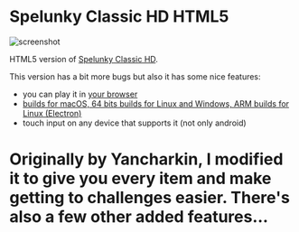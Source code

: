 # Spelunky Classic HD HTML5

![screenshot](screenshots/screenshot_00.jpg)

HTML5 version of [Spelunky Classic HD](https://github.com/generic-user10/SpelunkyClassic).

This version has a bit more bugs but also it has some nice features:
- you can play it in [your browser](https://rawcdn.githack.com/generic-user10/spelunkyclassic/6191e9c57820f9bd1a7318fb82a55087d28446f7/src/index.html)
- [builds for macOS, 64 bits builds for Linux and Windows, ARM builds for Linux (Electron)](https://rawcdn.githack.com/generic-user10/spelunkyclassic/616b67eb0e4fb1f32addbc569335ef924735beae/src/index.html)
- touch input on any device that supports it (not only android)
# Originally by Yancharkin, I modified it to give you every item and make getting to challenges easier. There's also a few other added features...

